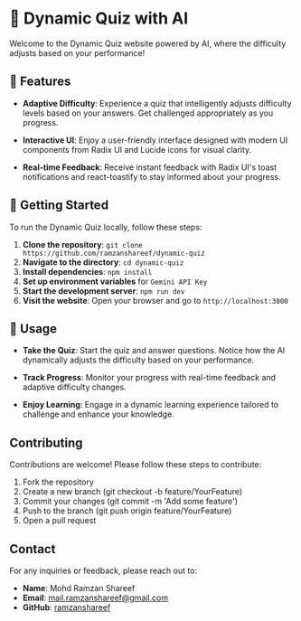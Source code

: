# 📢 Dynamic Quiz with AI

Welcome to the Dynamic Quiz website powered by AI, where the difficulty adjusts based on your performance!

## 🧠 Features

- **Adaptive Difficulty**: Experience a quiz that intelligently adjusts difficulty levels based on your answers. Get challenged appropriately as you progress.
  
- **Interactive UI**: Enjoy a user-friendly interface designed with modern UI components from Radix UI and Lucide icons for visual clarity.
  
- **Real-time Feedback**: Receive instant feedback with Radix UI's toast notifications and react-toastify to stay informed about your progress.

## 🚀 Getting Started

To run the Dynamic Quiz locally, follow these steps:

1. **Clone the repository**: `git clone https://github.com/ramzanshareef/dynamic-quiz`
2. **Navigate to the directory**: `cd dynamic-quiz`
3. **Install dependencies**: `npm install`
4. **Set up environment variables** for `Gemini API Key`
5. **Start the development server**: `npm run dev`
6. **Visit the website**: Open your browser and go to `http://localhost:3000`

## 🎯 Usage

- **Take the Quiz**: Start the quiz and answer questions. Notice how the AI dynamically adjusts the difficulty based on your performance.

- **Track Progress**: Monitor your progress with real-time feedback and adaptive difficulty changes.

- **Enjoy Learning**: Engage in a dynamic learning experience tailored to challenge and enhance your knowledge.

## Contributing

Contributions are welcome! Please follow these steps to contribute:

1. Fork the repository
2. Create a new branch (git checkout -b feature/YourFeature)
3. Commit your changes (git commit -m 'Add some feature')
4. Push to the branch (git push origin feature/YourFeature)
5. Open a pull request

## Contact

For any inquiries or feedback, please reach out to:
- **Name**: Mohd Ramzan Shareef
- **Email**: mail.ramzanshareef@gmail.com
- **GitHub**: [ramzanshareef](https://github.com/ramzanshareef)
